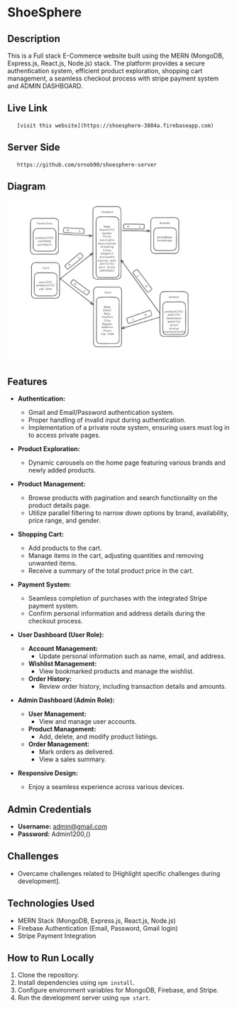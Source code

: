 # ShoeSphere

## Description
This is a Full stack E-Commerce website built using the MERN (MongoDB, Express.js, React.js, Node.js) stack. The platform provides a secure authentication system, efficient product exploration, shopping cart management,  a seamless checkout process with stripe payment system and ADMIN DASHBOARD.
## Live Link
```
   [visit this website](https://shoesphere-3804a.firebaseapp.com)
```
## Server Side

```
   https://github.com/ornob90/shoesphere-server
```

## Diagram

![Diagram](https://raw.githubusercontent.com/ornob90/ornob90/main/image_2023-12-10_190029651.png)

## Features
- **Authentication:**
  - Gmail and Email/Password authentication system.
  - Proper handling of invalid input during authentication.
  - Implementation of a private route system, ensuring users must log in to access private pages.

- **Product Exploration:**
  - Dynamic carousels on the home page featuring various brands and newly added products.

- **Product Management:**
  - Browse products with pagination and search functionality on the product details page.
  - Utilize parallel filtering to narrow down options by brand, availability, price range, and gender.

- **Shopping Cart:**
  - Add products to the cart.
  - Manage items in the cart, adjusting quantities and removing unwanted items.
  - Receive a summary of the total product price in the cart.

- **Payment System:**
  - Seamless completion of purchases with the integrated Stripe payment system.
  - Confirm personal information and address details during the checkout process.

- **User Dashboard (User Role):**
  - **Account Management:**
    - Update personal information such as name, email, and address.
  - **Wishlist Management:**
    - View bookmarked products and manage the wishlist.
  - **Order History:**
    - Review order history, including transaction details and amounts.

- **Admin Dashboard (Admin Role):**
  - **User Management:**
    - View and manage user accounts.
  - **Product Management:**
    - Add, delete, and modify product listings.
  - **Order Management:**
    - Mark orders as delivered.
    - View a sales summary.

- **Responsive Design:**
  - Enjoy a seamless experience across various devices.

## Admin Credentials
- **Username:** admin@gmail.com
- **Password:** Admin1200,()

## Challenges
- Overcame challenges related to [Highlight specific challenges during development].

## Technologies Used
- MERN Stack (MongoDB, Express.js, React.js, Node.js)
- Firebase Authentication (Email, Password, Gmail login)
- Stripe Payment Integration

## How to Run Locally
1. Clone the repository.
2. Install dependencies using `npm install`.
3. Configure environment variables for MongoDB, Firebase, and Stripe.
4. Run the development server using `npm start`.


